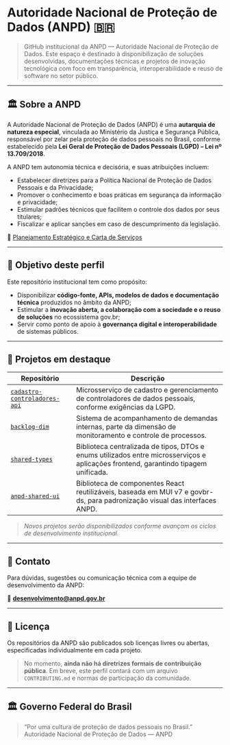 # Autoridade Nacional de Proteção de Dados (ANPD) 🇧🇷

> GitHub institucional da ANPD — Autoridade Nacional de Proteção de Dados. Este espaço é destinado à disponibilização de soluções desenvolvidas, documentações técnicas e projetos de inovação tecnológica com foco em transparência, interoperabilidade e reuso de software no setor público.

---

## 🏛️ Sobre a ANPD

A Autoridade Nacional de Proteção de Dados (ANPD) é uma **autarquia de natureza especial**, vinculada ao Ministério da Justiça e Segurança Pública, responsável por zelar pela proteção de dados pessoais no Brasil, conforme estabelecido pela **Lei Geral de Proteção de Dados Pessoais (LGPD) – Lei nº 13.709/2018**.

A ANPD tem autonomia técnica e decisória, e suas atribuições incluem:

- Estabelecer diretrizes para a Política Nacional de Proteção de Dados Pessoais e da Privacidade;
- Promover o conhecimento e boas práticas em segurança da informação e privacidade;
- Estimular padrões técnicos que facilitem o controle dos dados por seus titulares;
- Fiscalizar e aplicar sanções em caso de descumprimento da legislação.

🔗 [Planejamento Estratégico e Carta de Serviços](https://www.gov.br/anpd/pt-br/acesso-a-informacao/acoes-e-programas/governanca/comite-governanca-digital)

---

## 📌 Objetivo deste perfil

Este repositório institucional tem como propósito:

- Disponibilizar **código-fonte, APIs, modelos de dados e documentação técnica** produzidos no âmbito da ANPD;
- Estimular a **inovação aberta, a colaboração com a sociedade e o reuso de soluções** no ecossistema gov.br;
- Servir como ponto de apoio à **governança digital e interoperabilidade** de sistemas públicos.

---

## 🚀 Projetos em destaque

| Repositório | Descrição |
|-------------|-----------|
| [`cadastro-controladores-api`](https://github.com/anpdgovbr/cadastro-controladores-api) | Microsserviço de cadastro e gerenciamento de controladores de dados pessoais, conforme exigências da LGPD. |
| [`backlog-dim`](https://github.com/anpdgovbr/backlog-dim) | Sistema de acompanhamento de demandas internas, parte da dimensão de monitoramento e controle de processos. |
| [`shared-types`](https://github.com/anpdgovbr/shared-types) | Biblioteca centralizada de tipos, DTOs e enums utilizados entre microsserviços e aplicações frontend, garantindo tipagem unificada. |
| [`anpd-shared-ui`](https://github.com/anpdgovbr/anpd-shared-ui) | Biblioteca de componentes React reutilizáveis, baseada em MUI v7 e govbr-ds, para padronização visual das interfaces ANPD. |


> *Novos projetos serão disponibilizados conforme avançam os ciclos de desenvolvimento institucional.*

---

## 🤝 Contato

Para dúvidas, sugestões ou comunicação técnica com a equipe de desenvolvimento da ANPD:

📧 **desenvolvimento@anpd.gov.br**

---

## 📄 Licença

Os repositórios da ANPD são publicados sob licenças livres ou abertas, especificadas individualmente em cada projeto.

> No momento, **ainda não há diretrizes formais de contribuição pública**. Em breve, este perfil contará com um arquivo `CONTRIBUTING.md` e normas de participação da comunidade.

---

## 🏛️ Governo Federal do Brasil  
> “Por uma cultura de proteção de dados pessoais no Brasil.”  
> Autoridade Nacional de Proteção de Dados — ANPD
